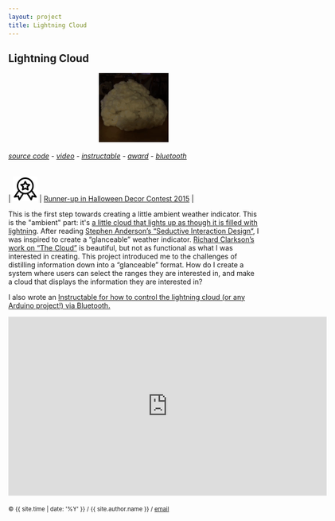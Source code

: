 ```yaml
---
layout: project
title: Lightning Cloud
---
```


<style>
img { max-width: 500px; }
</style>

## Lightning Cloud

<style>
img { display: inline; }
img#lightning-cloud { width: 10em; }
img.proj { display: block; margin: auto; }
</style>

<img id="lightning-cloud" class="proj" src="/src/img/lightning-cloud-crop.gif">


###### [source code][github] - [video][video] - [instructable][instructable] - [award][award] - [bluetooth][bluetooth]

| <img src="/src/img/noun_779891.svg" alt="Lightning Cloud" style="width: 50px;"/> | [   Runner-up in Halloween Decor Contest 2015][award] |


This is the first step towards creating a little ambient weather indicator. This is the "ambient" part: it's [a little cloud that lights up as though it is filled with lightning][dark-video]. After reading [Stephen Anderson’s “Seductive Interaction Design“][seductive], I was inspired to create a “glanceable” weather indicator. [Richard Clarkson’s work on “The Cloud”][clarkson] is beautiful, but not as functional as what I was interested in creating. This project introduced me to the challenges of distilling information down into a “glanceable” format. How do I create a system where users can select the ranges they are interested in, and make a cloud that displays the information they are interested in?



I also wrote an [Instructable for how to control the lightning cloud (or any Arduino project!) via Bluetooth.][bluetooth]

<center>
<iframe width="640" height="360" src="https://www.youtube.com/embed/Vh3HVOzsb7M" frameborder="0" allowfullscreen></iframe>
</center>

<small> &copy; {{ site.time | date: '%Y' }} / {{ site.author.name }} /
[email][mail]</small>

[mail]:mailto:molecule@berkeley.edu
[github]:https://github.com/molecule/cloud-lightning
[video]:https://www.youtube.com/watch?v=Vh3HVOzsb7M
[dark-video]:https://www.youtube.com/watch?v=XxMMNcU-hWE
[instructable]:http://www.instructables.com/id/How-to-make-a-Lightning-Cloud/
[award]:http://www.instructables.com/contest/halloweendecor2015/
[bluetooth]:http://www.instructables.com/id/How-to-Add-Bluetooth-Control-to-your-Lightning-Clo/
[seductive]:https://smile.amazon.com/Seductive-Interaction-Design-Effective-Experiences/dp/0321725522/ref=sr_1_1?ie=UTF8&qid=1511464356&sr=8-1&keywords=Seductive+Interaction+Design%3A+Creating+Playful%2C+Fun%2C+and+Effective+User+Experiences+%28Voices+That+Matter%29
[clarkson]:https://productsofdesign.sva.edu/blog/the-cloud-by-richard-clarkson

